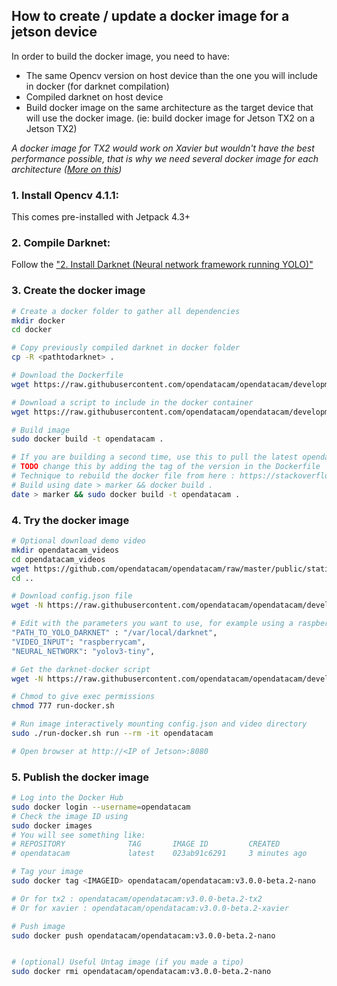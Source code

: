 ## How to create / update a docker image for a jetson device

In order to build the docker image, you need to have:

- The same Opencv version on host device than the one you will include in docker (for darknet compilation)
- Compiled darknet on host device
- Build docker image on the same architecture as the target device that will use the docker image. (ie: build docker image for Jetson TX2 on a Jetson TX2)

*A docker image for TX2 would work on Xavier but wouldn't have the best performance possible, that is why we need several docker image for each architecture ([More on this](http://arnon.dk/matching-sm-architectures-arch-and-gencode-for-various-nvidia-cards/))*

### 1. Install Opencv 4.1.1:

This comes pre-installed with Jetpack 4.3+

### 2. Compile Darknet:

Follow the ["2. Install Darknet (Neural network framework running YOLO)"](../USE_WITHOUT_DOCKER.md) 

### 3. Create the docker image

```bash
# Create a docker folder to gather all dependencies
mkdir docker
cd docker

# Copy previously compiled darknet in docker folder
cp -R <pathtodarknet> .

# Download the Dockerfile
wget https://raw.githubusercontent.com/opendatacam/opendatacam/development/docker/run-jetson/Dockerfile

# Download a script to include in the docker container
wget https://raw.githubusercontent.com/opendatacam/opendatacam/development/docker/run-jetson/docker-start-mongo-and-opendatacam.sh

# Build image
sudo docker build -t opendatacam .

# If you are building a second time, use this to pull the latest opendatacam code
# TODO change this by adding the tag of the version in the Dockerfile
# Technique to rebuild the docker file from here : https://stackoverflow.com/a/49831094/1228937
# Build using date > marker && docker build .
date > marker && sudo docker build -t opendatacam .
```

### 4. Try the docker image

```bash
# Optional download demo video
mkdir opendatacam_videos
cd opendatacam_videos
wget https://github.com/opendatacam/opendatacam/raw/master/public/static/demo/demo.mp4
cd ..

# Download config.json file
wget -N https://raw.githubusercontent.com/opendatacam/opendatacam/development/config.json

# Edit with the parameters you want to use, for example using a raspberrycam with jetson nano
"PATH_TO_YOLO_DARKNET" : "/var/local/darknet",
"VIDEO_INPUT": "raspberrycam",
"NEURAL_NETWORK": "yolov3-tiny",

# Get the darknet-docker script
wget -N https://raw.githubusercontent.com/opendatacam/opendatacam/development/docker/run-jetson/run-docker.sh

# Chmod to give exec permissions
chmod 777 run-docker.sh

# Run image interactively mounting config.json and video directory
sudo ./run-docker.sh run --rm -it opendatacam

# Open browser at http://<IP of Jetson>:8080
```

### 5. Publish the docker image

```bash
# Log into the Docker Hub
sudo docker login --username=opendatacam
# Check the image ID using
sudo docker images
# You will see something like:
# REPOSITORY              TAG       IMAGE ID         CREATED           SIZE
# opendatacam             latest    023ab91c6291     3 minutes ago     1.975 GB

# Tag your image
sudo docker tag <IMAGEID> opendatacam/opendatacam:v3.0.0-beta.2-nano

# Or for tx2 : opendatacam/opendatacam:v3.0.0-beta.2-tx2
# Or for xavier : opendatacam/opendatacam:v3.0.0-beta.2-xavier

# Push image
sudo docker push opendatacam/opendatacam:v3.0.0-beta.2-nano


# (optional) Useful Untag image (if you made a tipo)
sudo docker rmi opendatacam/opendatacam:v3.0.0-beta.2-nano
```